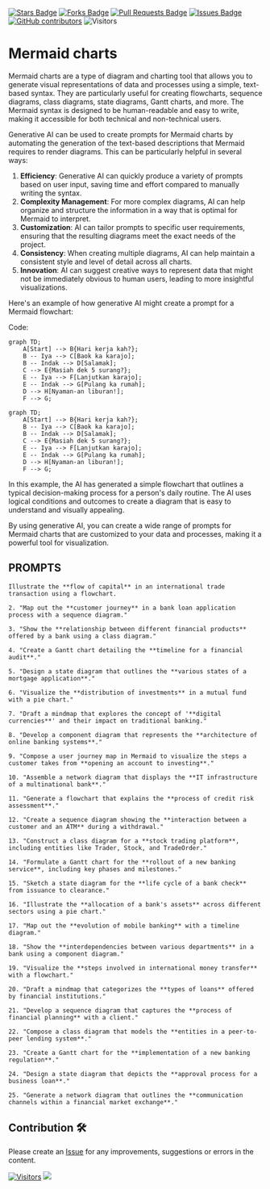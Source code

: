 <a href="https://github.com/drshahizan/Generative-AI-Playground/stargazers"><img src="https://img.shields.io/github/stars/drshahizan/Generative-AI-Playground" alt="Stars Badge"/></a>
<a href="https://github.com/drshahizan/Generative-AI-Playground/network/members"><img src="https://img.shields.io/github/forks/drshahizan/Generative-AI-Playground" alt="Forks Badge"/></a>
<a href="https://github.com/drshahizan/Generative-AI-Playground/pulls"><img src="https://img.shields.io/github/issues-pr/drshahizan/Generative-AI-Playground" alt="Pull Requests Badge"/></a>
<a href="https://github.com/drshahizan/Generative-AI-Playground"><img src="https://img.shields.io/github/issues/drshahizan/Generative-AI-Playground" alt="Issues Badge"/></a>
<a href="https://github.com/drshahizan/Generative-AI-Playground/graphs/contributors"><img alt="GitHub contributors" src="https://img.shields.io/github/contributors/drshahizan/Generative-AI-Playground?color=2b9348"></a>
![Visitors](https://api.visitorbadge.io/api/visitors?path=https%3A%2F%2Fgithub.com%2Fdrshahizan%2Generative-AI-Playground&labelColor=%23d9e3f0&countColor=%23697689&style=flat)


# Mermaid charts

Mermaid charts are a type of diagram and charting tool that allows you to generate visual representations of data and processes using a simple, text-based syntax. They are particularly useful for creating flowcharts, sequence diagrams, class diagrams, state diagrams, Gantt charts, and more. The Mermaid syntax is designed to be human-readable and easy to write, making it accessible for both technical and non-technical users.

Generative AI can be used to create prompts for Mermaid charts by automating the generation of the text-based descriptions that Mermaid requires to render diagrams. This can be particularly helpful in several ways:

1. **Efficiency**: Generative AI can quickly produce a variety of prompts based on user input, saving time and effort compared to manually writing the syntax.
2. **Complexity Management**: For more complex diagrams, AI can help organize and structure the information in a way that is optimal for Mermaid to interpret.
3. **Customization**: AI can tailor prompts to specific user requirements, ensuring that the resulting diagrams meet the exact needs of the project.
4. **Consistency**: When creating multiple diagrams, AI can help maintain a consistent style and level of detail across all charts.
5. **Innovation**: AI can suggest creative ways to represent data that might not be immediately obvious to human users, leading to more insightful visualizations.

Here's an example of how generative AI might create a prompt for a Mermaid flowchart:

Code:
```
graph TD;
    A[Start] --> B{Hari kerja kah?};
    B -- Iya --> C[Baok ka karajo];
    B -- Indak --> D[Salamak];
    C --> E{Masiah dek 5 surang?};
    E -- Iya --> F[Lanjutkan karajo];
    E -- Indak --> G[Pulang ka rumah];
    D --> H[Nyaman-an liburan!];
    F --> G;
```

```mermaid
graph TD;
    A[Start] --> B{Hari kerja kah?};
    B -- Iya --> C[Baok ka karajo];
    B -- Indak --> D[Salamak];
    C --> E{Masiah dek 5 surang?};
    E -- Iya --> F[Lanjutkan karajo];
    E -- Indak --> G[Pulang ka rumah];
    D --> H[Nyaman-an liburan!];
    F --> G;
```

In this example, the AI has generated a simple flowchart that outlines a typical decision-making process for a person's daily routine. The AI uses logical conditions and outcomes to create a diagram that is easy to understand and visually appealing.

By using generative AI, you can create a wide range of prompts for Mermaid charts that are customized to your data and processes, making it a powerful tool for visualization.

## PROMPTS

```
Illustrate the **flow of capital** in an international trade transaction using a flowchart.
```

```
2. "Map out the **customer journey** in a bank loan application process with a sequence diagram."
```

```
3. "Show the **relationship between different financial products** offered by a bank using a class diagram."
```

```
4. "Create a Gantt chart detailing the **timeline for a financial audit**."
```

```
5. "Design a state diagram that outlines the **various states of a mortgage application**."
```

```
6. "Visualize the **distribution of investments** in a mutual fund with a pie chart."
```

```
7. "Draft a mindmap that explores the concept of '**digital currencies**' and their impact on traditional banking."
```

```
8. "Develop a component diagram that represents the **architecture of online banking systems**."
```

```
9. "Compose a user journey map in Mermaid to visualize the steps a customer takes from **opening an account to investing**."
```

```
10. "Assemble a network diagram that displays the **IT infrastructure of a multinational bank**."
```

```
11. "Generate a flowchart that explains the **process of credit risk assessment**."
```

```
12. "Create a sequence diagram showing the **interaction between a customer and an ATM** during a withdrawal."
```

```
13. "Construct a class diagram for a **stock trading platform**, including entities like Trader, Stock, and TradeOrder."
```

```
14. "Formulate a Gantt chart for the **rollout of a new banking service**, including key phases and milestones."
```

```
15. "Sketch a state diagram for the **life cycle of a bank check** from issuance to clearance."
```

```
16. "Illustrate the **allocation of a bank's assets** across different sectors using a pie chart."
```

```
17. "Map out the **evolution of mobile banking** with a timeline diagram."
```

```
18. "Show the **interdependencies between various departments** in a bank using a component diagram."
```

```
19. "Visualize the **steps involved in international money transfer** with a flowchart."
```

```
20. "Draft a mindmap that categorizes the **types of loans** offered by financial institutions."
```

```
21. "Develop a sequence diagram that captures the **process of financial planning** with a client."
```

```
22. "Compose a class diagram that models the **entities in a peer-to-peer lending system**."
```

```
23. "Create a Gantt chart for the **implementation of a new banking regulation**."
```

```
24. "Design a state diagram that depicts the **approval process for a business loan**."
```

```
25. "Generate a network diagram that outlines the **communication channels within a financial market exchange**."
```

## Contribution 🛠️
Please create an [Issue](https://github.com/drshahizan/Generative-AI-Playground/issues) for any improvements, suggestions or errors in the content.

[![Visitors](https://api.visitorbadge.io/api/visitors?path=https%3A%2F%2Fgithub.com%2Fdrshahizan&labelColor=%23697689&countColor=%23555555&style=plastic)](https://visitorbadge.io/status?path=https%3A%2F%2Fgithub.com%2Fdrshahizan)
![](https://hit.yhype.me/github/profile?user_id=81284918)
